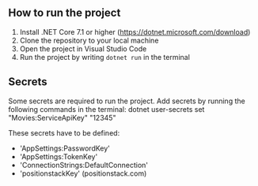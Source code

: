 ## How to run the project
1. Install .NET Core 7.1 or higher (https://dotnet.microsoft.com/download)
1. Clone the repository to your local machine
2. Open the project in Visual Studio Code
3. Run the project by writing `dotnet run` in the terminal

## Secrets 
Some secrets are required to run the project.
Add secrets by running the following commands in the terminal:
dotnet user-secrets set "Movies:ServiceApiKey" "12345"

These secrets have to be defined:
- 'AppSettings:PasswordKey'
- 'AppSettings:TokenKey'
- 'ConnectionStrings:DefaultConnection'
- 'positionstackKey' (positionstack.com)